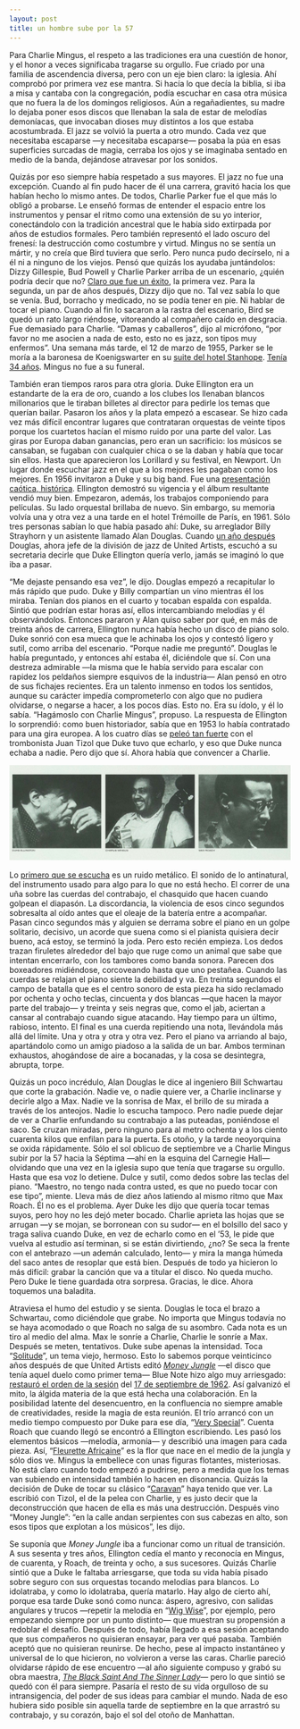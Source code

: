 ```yaml
---
layout: post
title: un hombre sube por la 57
---
```


Para Charlie Mingus, el respeto a las tradiciones era una cuestión de honor, y el honor a veces significaba tragarse su orgullo. Fue criado por una familia de ascendencia diversa, pero con un eje bien claro: la iglesia. Ahí comprobó por primera vez ese mantra. Si hacía lo que decía la biblia, si iba a misa y cantaba con la congregación, podía escuchar en casa otra música que no fuera la de los domingos religiosos. Aún a regañadientes, su madre lo dejaba poner esos discos que llenaban la sala de estar de melodías demoníacas, que invocaban dioses muy distintos a los que estaba acostumbrada. El jazz se volvió la puerta a otro mundo. Cada vez que necesitaba escaparse —y necesitaba escaparse— posaba la púa en esas superficies surcadas de magia, cerraba los ojos y se imaginaba sentado en medio de la banda, dejándose atravesar por los sonidos.

Quizás por eso siempre había respetado a sus mayores. El jazz no fue una excepción. Cuando al fin pudo hacer de él una carrera, gravitó hacia los que habían hecho lo mismo antes. De todos, Charlie Parker fue el que más lo obligó a probarse. Le enseñó formas de entender el espacio entre los instrumentos y pensar el ritmo como una extensión de su yo interior, conectándolo con la tradición ancestral que le había sido extirpada por años de estudios formales. Pero también representó el lado oscuro del frenesí: la destrucción como costumbre y virtud. Mingus no se sentía un mártir, y no creía que Bird tuviera que serlo. Pero nunca pudo decírselo, ni a él ni a ninguno de los viejos. Pensó que quizás los ayudaba juntándolos: Dizzy Gillespie, Bud Powell y Charlie Parker arriba de un escenario, ¿quién podría decir que no? [Claro que fue un éxito](https://youtu.be/W9PoFl3VnmQ), la primera vez. Para la segunda, un par de años después, Dizzy dijo que no. Tal vez sabía lo que se venía. Bud, borracho y medicado, no se podía tener en pie. Ni hablar de tocar el piano. Cuando al fin lo sacaron a la rastra del escenario, Bird se quedó un rato largo riéndose, vitoreando al compañero caído en desgracia. Fue demasiado para Charlie. “Damas y caballeros”, dijo al micrófono, “por favor no me asocien a nada de esto, esto no es jazz, son tipos muy enfermos”. Una semana más tarde, el 12 de marzo de 1955, Parker se le moría a la baronesa de Koenigswarter en su [suite del hotel Stanhope](https://media.npr.org/assets/img/2011/07/19/6-ny-daily-mirror-copy_small-c63e93acf80baa0fb6ab7bee989a66fb91f9da71-s800-c85.jpg). [Tenía 34 años](https://newyorker.com/magazine/1976/03/01/bird-whitney-balliett). Mingus no fue a su funeral.

También eran tiempos raros para otra gloria. Duke Ellington era un estandarte de la era de oro, cuando a los clubes los llenaban blancos millonarios que le tiraban billetes al director para pedirle los temas que querían bailar. Pasaron los años y la plata empezó a escasear. Se hizo cada vez más difícil encontrar lugares que contrataran orquestas de veinte tipos porque los cuartetos hacían el mismo ruido por una parte del valor. Las giras por Europa daban ganancias, pero eran un sacrificio: los músicos se cansaban, se fugaban con cualquier chica o se la daban y había que tocar sin ellos. Hasta que aparecieron los Lorillard y su festival, en Newport. Un lugar donde escuchar jazz en el que a los mejores les pagaban como los mejores. En 1956 invitaron a Duke y su big band. Fue una [presentación caótica, histórica](https://youtube.com/playlist?list=PLL-NbN8uTOihEAAeD75eevQTDiFqHi8ta). Ellington demostró su vigencia y el álbum resultante vendió muy bien. Empezaron, además, los trabajos componiendo para películas. Su lado orquestal brillaba de nuevo. Sin embargo, su memoria volvía una y otra vez a una tarde en el hotel Trémoille de París, en 1961. Sólo tres personas sabían lo que había pasado ahí: Duke, su arreglador Billy Strayhorn y un asistente llamado Alan Douglas. Cuando [un año después](https://downbeat.com/digitaledition/2013/DB201306/_art/DB201306.pdf) Douglas, ahora jefe de la división de jazz de United Artists, escuchó a su secretaria decirle que Duke Ellington quería verlo, jamás se imaginó lo que iba a pasar.

“Me dejaste pensando esa vez”, le dijo. Douglas empezó a recapitular lo más rápido que pudo. Duke y Billy compartían un vino mientras él los miraba. Tenían dos pianos en el cuarto y tocaban espalda con espalda. Sintió que podrían estar horas así, ellos intercambiando melodías y él observándolos. Entonces pararon y Alan quiso saber por qué, en más de treinta años de carrera, Ellington nunca había hecho un disco de piano solo. Duke sonrió con esa mueca que le achinaba los ojos y contestó ligero y sutil, como arriba del escenario. “Porque nadie me preguntó”. Douglas le había preguntado, y entonces ahí estaba él, diciéndole que sí. Con una destreza admirable —la misma que le había servido para escalar con rapidez los peldaños siempre esquivos de la industria— Alan pensó en otro de sus fichajes recientes. Era un talento inmenso en todos los sentidos, aunque su carácter impedía comprometerlo con algo que no pudiera olvidarse, o negarse a hacer, a los pocos días. Esto no. Era su ídolo, y él lo sabía. “Hagámoslo con Charlie Mingus”, propuso. La respuesta de Ellington lo sorprendió: como buen historiador, sabía que en 1953 lo había contratado para una gira europea. A los cuatro días se [peleó tan fuerte](https://medium.com/cuepoint/the-eloquent-firing-of-charles-mingus-by-duke-ellington-a20dc350e4fa) con el trombonista Juan Tizol que Duke tuvo que echarlo, y eso que Duke nunca echaba a nadie. Pero dijo que sí. Ahora había que convencer a Charlie.

![alt text](https://raw.githubusercontent.com/irigoin/irigoin.github.io/master/images/selvadeguita.jpg "Very special")

Lo [primero que se escucha](https://youtu.be/z9CfWuUIhvk) es un ruido metálico. El sonido de lo antinatural, del instrumento usado para algo para lo que no está hecho. El correr de una uña sobre las cuerdas del contrabajo, el chasquido que hacen cuando golpean el diapasón. La discordancia, la violencia de esos cinco segundos sobresalta al oído antes que el oleaje de la batería entre a acompañar. Pasan cinco segundos más y alguien se derrama sobre el piano en un golpe solitario, decisivo, un acorde que suena como si el pianista quisiera decir bueno, acá estoy, se terminó la joda. Pero esto recién empieza. Los dedos trazan firuletes alrededor del bajo que ruge como un animal que sabe que intentan encerrarlo, con los tambores como banda sonora. Parecen dos boxeadores midiéndose, corcoveando hasta que uno pestañea. Cuando las cuerdas se relajan el piano siente la debilidad y va. En treinta segundos el campo de batalla que es el centro sonoro de esta pieza ha sido reclamado por ochenta y ocho teclas, cincuenta y dos blancas —que hacen la mayor parte del trabajo— y treinta y seis negras que, como el jab, aciertan a cansar al contrabajo cuando sigue atacando. Hay tiempo para un último, rabioso, intento. El final es una cuerda repitiendo una nota, llevándola más allá del límite. Una y otra y otra y otra vez. Pero el piano va arriando al bajo, apartándolo como un amigo piadoso a la salida de un bar. Ambos terminan exhaustos, ahogándose de aire a bocanadas, y la cosa se desintegra, abrupta, torpe.

Quizás un poco incrédulo, Alan Douglas le dice al ingeniero Bill Schwartau que corte la grabación. Nadie ve, o nadie quiere ver, a Charlie inclinarse y decirle algo a Max. Nadie ve la sonrisa de Max, el brillo de su mirada a través de los anteojos. Nadie lo escucha tampoco. Pero nadie puede dejar de ver a Charlie enfundando su contrabajo a las puteadas, poniéndose el saco. Se cruzan miradas, pero ninguno para al metro ochenta y a los ciento cuarenta kilos que enfilan para la puerta. Es otoño, y la tarde neoyorquina se oxida rápidamente. Sólo el sol oblicuo de septiembre ve a Charlie Mingus subir por la 57 hacia la Séptima —ahí en la esquina del Carnegie Hall— olvidando que una vez en la iglesia supo que tenía que tragarse su orgullo. Hasta que esa voz lo detiene. Dulce y sutil, como dedos sobre las teclas del piano. “Maestro, no tengo nada contra usted, es que no puedo tocar con ese tipo”, miente. Lleva más de diez años latiendo al mismo ritmo que Max Roach. Él no es el problema. Ayer Duke les dijo que quería tocar temas suyos, pero hoy no les dejó meter bocado. Charlie aprieta las hojas que se arrugan —y se mojan, se borronean con su sudor— en el bolsillo del saco y traga saliva cuando Duke, en vez de echarlo como en el ’53, le pide que vuelva al estudio así terminan, si se están divirtiendo, ¿no? Se seca la frente con el antebrazo —un ademán calculado, lento— y mira la manga húmeda del saco antes de resoplar que está bien. Después de todo ya hicieron lo más difícil: grabar la canción que va a titular el disco. No queda mucho. Pero Duke le tiene guardada otra sorpresa. Gracias, le dice. Ahora toquemos una baladita.

Atraviesa el humo del estudio y se sienta. Douglas le toca el brazo a Schwartau, como diciéndole que grabe. No importa que Mingus todavía no se haya acomodado o que Roach no salga de su asombro. Cada nota es un tiro al medio del alma. Max le sonríe a Charlie, Charlie le sonríe a Max. Después se meten, tentativos. Duke sube apenas la intensidad. Toca “[Solitude](https://youtu.be/yIo_OUzHC5o)”, un tema viejo, hermoso. Esto lo sabemos porque veinticinco años después de que United Artists editó [*Money Jungle*](https://youtube.com/playlist?list=PLL-NbN8uTOijEsoYqLkgqDYeAaN1OLGRo) —el disco que tenía aquel duelo como primer tema— Blue Note hizo algo muy arriesgado: [restauró el orden de la sesión](https://discogs.com/release/6025549-Duke-Ellington-Charlie-Mingus-Max-Roach-Money-Jungle) del [17 de septiembre de 1962](https://p191.p3.n0.cdn.getcloudapp.com/items/P8u77DeZ/efd5eaa5-a4dc-416c-b928-97b829505563.jpg?source=viewer&v=19bd4b6a6c0c29cca748c971c4c28149). Así galvanizó el mito, la álgida materia de la que está hecha una colaboración. En la posibilidad latente del desencuentro, en la confluencia no siempre amable de creatividades, reside la magia de esta reunión. El trío arrancó con un medio tiempo compuesto por Duke para ese día, “[Very Special](https://youtu.be/kZdhmqZGYDA)”. Cuenta Roach que cuando llegó se encontró a Ellington escribiendo. Les pasó los elementos básicos —melodía, armonía— y describió una imagen para cada pieza. Así, “[Fleurette Africaine](https://youtu.be/6HFQy9_rY58)” es la flor que nace en el medio de la jungla y sólo dios ve. Mingus la embellece con unas figuras flotantes, misteriosas. No está claro cuando todo empezó a pudrirse, pero a medida que los temas van subiendo en intensidad también lo hacen en disonancia. Quizás la decisión de Duke de tocar su clásico “[Caravan](https://youtu.be/TPnB56fQJNQ)” haya tenido que ver. La escribió con Tizol, el de la pelea con Charlie, y es justo decir que la deconstrucción que hacen de ella es más una destrucción. Después vino “Money Jungle”: “en la calle andan serpientes con sus cabezas en alto, son esos tipos que explotan a los músicos”, les dijo.

Se suponía que *Money Jungle* iba a funcionar como un ritual de transición. A sus sesenta y tres años, Ellington cedía el manto y reconocía en Mingus, de cuarenta, y Roach, de treinta y ocho, a sus sucesores. Quizás Charlie sintió que a Duke le faltaba arriesgarse, que toda su vida había pisado sobre seguro con sus orquestas tocando melodías para blancos. Lo idolatraba, y como lo idolatraba, quería matarlo. Hay algo de cierto ahí, porque esa tarde Duke sonó como nunca: áspero, agresivo, con salidas angulares y trucos —repetir la melodía en “[Wig Wise](https://youtu.be/t6s0iDoXpdY)”, por ejemplo, pero empezando siempre por un punto distinto— que muestran su propensión a redoblar el desafío. Después de todo, había llegado a esa sesión aceptando que sus compañeros no quisieran ensayar, para ver qué pasaba. También aceptó que no quisieran reunirse. De hecho, pese al impacto instantáneo y universal de lo que hicieron, no volvieron a verse las caras. Charlie pareció olvidarse rápido de ese encuentro —al año siguiente compuso y grabó su obra maestra, [*The Black Saint And The Sinner Lady*](https://youtube.com/playlist?list=OLAK5uy_lIO_RYYjq7xrmEnlIy3mZMoSJUDtSAoAQ)— pero lo que sintió se quedó con él para siempre. Pasaría el resto de su vida orgulloso de su intransigencia, del poder de sus ideas para cambiar el mundo. Nada de eso hubiera sido posible sin aquella tarde de septiembre en la que arrastró su contrabajo, y su corazón, bajo el sol del otoño de Manhattan.
